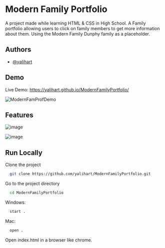 
# Modern Family Portfolio

A project made while learning HTML &amp; CSS in High School. A Family portfolio allowing users to click on family members to get more information about them.
Using the Modern Family Dunphy family as a placeholder.


## Authors

- [@yalihart](https://www.github.com/yalihart)


## Demo

Live Demo: https://yalihart.github.io/ModernFamilyPortfolio/

![ModernFamProfDemo](https://user-images.githubusercontent.com/103864355/193421717-cadd1dd2-9a7f-4fe0-b1d2-79e9f7320345.gif)


## Features
![image](https://user-images.githubusercontent.com/103864355/193423399-3d6918ad-141b-4304-a16b-b2b5f4906f09.png)

![image](https://user-images.githubusercontent.com/103864355/193423296-918db5a7-04d5-4ca5-a492-93ca661067fa.png)


## Run Locally

Clone the project

```bash
  git clone https://github.com/yalihart/ModernFamilyPortfolio.git
```

Go to the project directory

```bash
  cd ModernFamilyPortfolio
```
Windows:
```bash
  start .
```
Mac:
```bash
  open .
```

Open index.html in a browser like chrome.



